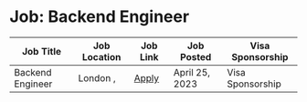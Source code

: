 # Job: Backend Engineer

| Job Title | Job Location | Job Link | Job Posted | Visa Sponsorship |
| --- | --- | --- | --- | --- |
| Backend Engineer | London , | [Apply](https://boards.greenhouse.io/monzo/jobs/2282245) | April 25, 2023 | Visa Sponsorship |
